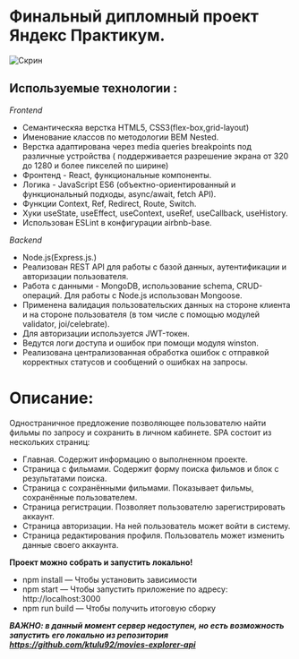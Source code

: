 

# Финальный дипломный проект Яндекс Практикум.

![Скрин](https://user-images.githubusercontent.com/43962272/148739713-63140d00-bee1-44ff-8573-280bb2f63b9f.png)


## Используемые технологии :
*Frontend*

+ Семантическяа верстка HTML5, CSS3(flex-box,grid-layout)
+ Именование классов по методологии BEM Nested.
+ Верстка адаптирована через media queries breakpoints под различные устройства ( поддерживается разрешение экрана от 320 до 1280 и более пикселей по ширине)
+ Фронтенд - React, функциональные компоненты.
+ Логика - JavaScript ES6 (объектно-ориентированный и функциональный подходы, async/await, fetch API).
+ Функции Context, Ref, Redirect, Route, Switch.
+ Хуки useState, useEffect, useContext, useRef, useCallback, useHistory.
+ Использован ESLint в конфигурации airbnb-base.

*Backend*
+ Node.js(Express.js.)
+ Реализован REST API для работы с базой данных, аутентификации и авторизации пользователя.
+ Работа с данными - MongoDB, использование schema, CRUD-операций. Для работы с Node.js использован Mongoose.
+ Применена валидация пользовательских данных на стороне клиента и на стороне пользователя (в том числе с помощью модулей validator, joi/celebrate).
+ Для авторизации используется JWT-токен.
+ Ведутся логи доступа и ошибок при помощи модуля winston.
+ Реализована централизованная обработка ошибок с отправкой корректных статусов и сообщений о ошибках на запросы.


# Описание:
Одностраничное предложение позволяющее пользователю  найти фильмы по запросу и сохранить в личном кабинете. 
SPA состоит из нескольких страниц:

+ Главная. Содержит информацию о выполненном проекте.
+ Страница с фильмами. Содержит форму поиска фильмов и блок с результатами поиска.
+ Страница с сохранёнными фильмами. Показывает фильмы, сохранённые пользователем.
+ Страница регистрации. Позволяет пользователю зарегистрировать аккаунт.
+ Страница авторизации. На ней пользователь может войти в систему.
+ Страница редактирования профиля. Пользователь может изменить данные своего аккаунта.


**Проект можно собрать и запустить локально!**

+ npm install — Чтобы установить зависимости
+ npm start — Чтобы запустить приложение по адресу: http://localhost:3000
+ npm run build — Чтобы получить итоговую сборку

***ВАЖНО: в данный момент сервер недоступен, но есть возможность запустить его локально из репозитория https://github.com/ktulu92/movies-explorer-api***

